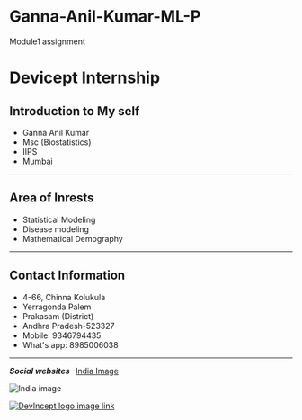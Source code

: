 # Ganna-Anil-Kumar-ML-P
Module1 assignment
# Devicept Internship
<!--Introduction-->

## Introduction to My self ##
- Ganna Anil Kumar
- Msc (Biostatistics)
- IIPS
- Mumbai

---
<!-- area of Intrest-->

## Area of Inrests ##
- Statistical Modeling
- Disease modeling
- Mathematical Demography

---
<!-- Contact Information -->

## Contact Information ##
- 4-66, Chinna Kolukula
- Yerragonda Palem
- Prakasam (District)
- Andhra Pradesh-523327
- Mobile: 9346794435
- What's app: 8985006038

---
<!-- Social Websites -->

***Social websites***
-[India Image](https://www.searchpng.com/)

![India image](2019/07/11/india-flag-map-india-map-indian-flag-png-image-free-download/)

[![DevIncept logo image link](extras/logo.gif)](https://devincept.tech/)
